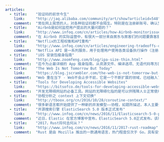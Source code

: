 ```yaml
---
articles:
  - title:    "验证码的前世今生"
    link:     "http://jaq.alibaba.com/community/art/show?articleid=548"
    comment:  "常在网上晃悠的人，对各种验证码都不会陌生。特别是在注册新账号、确认交易时，它们都会频繁出现，要求我们输入正确的验证码，那这些看上去跟我们要做的事情完全无关的验证码到底有何作用呢？<p><a href=\"http://jaq.alibaba.com/community/art/show?articleid=548\">前世篇</a> | <a href=\"http://jaq.alibaba.com/community/art/show?articleid=582\">今生篇</a></p>"
  - title:    "Airbnb是如何监控用户提出的大量问题的？"
    link:     "http://www.infoq.com/cn/articles/how-Airbnb-monitorissues-raised-by-users"
    comment:  "在 Airbnb 的实际运营中，有很大一部分来自房东与房客们的问题要靠客服人员来处理。他们希望了解数量巨大的表单，并找出其中的趋势或者实时探测到不希望出现的问题。这需要一种监控方式，当特定问题频繁出现时提醒并发出警告。"
  - title:    "Netflix的工程权衡和API重构"
    link:     "http://www.infoq.com/cn/articles/engineering-tradeoffs-of-netflix-and-api-reconstruction"
    comment:  "Netflix API 是一系列服务，用于处理用户使用各类设备执行操作（注册、内容查找和播放）时产生的流量。过去几年来，这套服务在不同方面有了显著增长：复杂度更高，请求数量激增，随着业务落地全球更多地区，Netflix 订户数量也有了显著增长。随着对 Netflix API 的需求持续增加，承担这一系列责任的系统架构逐渐开始面临局限。为了更好地适应未来增长，Netflix 开始构建一套新架构。本文介绍了我们在重新设计系统架构的过程中遇到的挑战，以及我们是如何协调看似矛盾的工程原则：速率和完整的所有权 vs. 最大程度的代码重用和整合。"
  - title:    "iOS 安装包瘦身指南"
    link:     "http://www.zoomfeng.com/blog/ipa-size-thin.html"
    comment:  "迄今为止最详细的 App 瘦身指南。从资源文件、编译选项、无语代码等方面介绍 App 瘦身方法，推荐了一些实用工具。给出的参考文章也很值得阅读。"
  - title:    "The Web Is Not Tomorrow But Today"
    link:     "https://blog.jscrambler.com/the-web-is-not-tomorrow-but-today/"
    comment:  "Web 重在当下 - Web不会止步不前，它是一个不断扩展的领域，已经融入了我们的生活。文章介绍 Web 的发展及作者对其未来的想法。"
  - title:    "Tools for Developing Accessible Websites"
    link:     "https://bitsofco.de/tools-for-developing-accessible-websites/"
    comment:  "开发无障碍网站的必备工具。网站的无障碍化指的是可以供残障人士正常使用。在注重人文关怀的国家，这块往往会被充分考虑。但在国内并非如此，我们作为医疗相关从业者，在有些产品中应该考虑到这些。"
  - title:    "协程分析之 context 上下文切换"
    link:     "http://tboox.org/cn/2016/10/28/coroutine-context/"
    comment:  "很多新语言都开始提供了一种新的并发模型——协程，如题所描述，本人主要介绍协程上下文切换实现。"
  - title:    "开源搜索引擎 ElasticSearch 5.0 版本正式发布"
    link:     "http://www.infoq.com/cn/news/2016/11/Elasticsearch-5-0-publish"
    comment:  "近日，Elastic 在官方博客中宣布，ElasticSearch 5.0正式发布。该版本基于 Lucene 6.2.0，已经在 Elastic Cloud 上完成了部署。据称，这是迄今为止最快、最安全、最易用的版本。"
  - title:    "2017，Rust将何去何从？"
    link:     "http://www.infoq.com/cn/news/2016/11/2017-rust-roadmap"
    comment:  "Rust 是由 Mozilla 推出的一款通用语言，热门程度仅次于 Go，具有安全、高并发等特点。"
---
```

